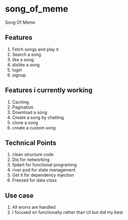 # song_of_meme
Song Of Meme 

## Features
1) Fetch songs and play it
2) Search a song
3) like a song
4) dislike a song
5) login
6) signup
## Features i currently working 
1) Caching 
2) Pagination
3) Download  a song
4) Create a song by chatting
5) clone a song
6) create a custom song

## Technical Points 
1) clean structure code
2) Dio for networking
3) fpdart for functional programing
4) river pod for state management
5) Get it for dependency injection
6) Freezed for data class 
## Use case
1) All erorrs are handled
2) I focused on functionalty rather than UI but did my best
 
